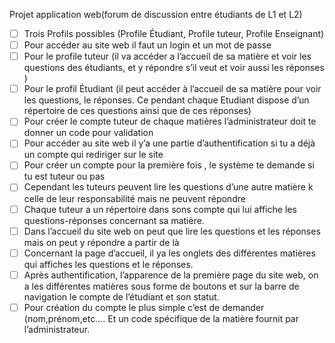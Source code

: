 Projet application web(forum de discussion entre étudiants de L1 et L2)
- [ ] Trois Profils possibles (Profile Étudiant, Profile tuteur, Profile Enseignant)
- [ ] Pour accéder au site web il faut un login et un mot de passe
- [ ] Pour le profile tuteur (il va accéder a l’accueil de sa matière et voir les questions des étudiants, et y répondre s’il veut et voir aussi les réponses )
- [ ] Pour le profil Étudiant (il peut accéder à l’accueil de sa matière pour voir les questions, le réponses. Ce pendant chaque Etudiant dispose d’un répertoire de ces questions ainsi que de ces réponses) 
- [ ] Pour créer le compte tuteur de chaque matières l’administrateur doit te donner un code pour validation 
- [ ] Pour accéder au site web il y’a une partie d’authentification si tu a déjà un compte qui rediriger sur le site
- [ ] Pour créer un compte pour la première fois , le système te demande si tu est tuteur ou pas
- [ ] Cependant les tuteurs peuvent lire les questions d’une autre matière k celle de leur responsabilité mais ne peuvent répondre 
- [ ] Chaque tuteur a un répertoire dans sons compte qui lui affiche les questions-réponses concernant sa matière.
- [ ] Dans l’accueil du site web on peut que lire les questions et les réponses mais on peut y répondre a partir de là 
- [ ] Concernant la page d’accueil, il ya les onglets des différentes matières qui affiches les questions et le réponses.
- [ ] Après authentification, l’apparence de la première page du site web, on a les différentes matières sous forme de boutons et sur la barre de navigation le compte de l’étudiant et son statut.
- [ ] Pour création du compte le plus simple c’est de demander (nom,prénom,etc…. Et un code spécifique de la matière fournit par l’administrateur.